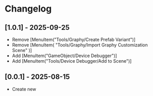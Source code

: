# Changelog


## [1.0.1] - 2025-09-25
- Remove [MenuItem("Tools/Graphy/Create Prefab Variant")]
- Remove [MenuItem( "Tools/Graphy/Import Graphy Customization Scene" )]
- Add [MenuItem("GameObject/Device Debugger")]
- Add [MenuItem("Tools/Device Debugger/Add to Scene")]

## [0.0.1] - 2025-08-15
- Create new